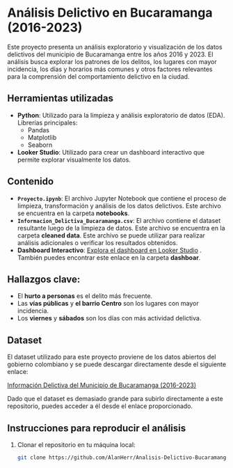 # Análisis Delictivo en Bucaramanga (2016-2023)

Este proyecto presenta un análisis exploratorio y visualización de los datos delictivos del municipio de Bucaramanga entre los años 2016 y 2023. El análisis busca explorar los patrones de los delitos, los lugares con mayor incidencia, los días y horarios más comunes y otros factores relevantes para la comprensión del comportamiento delictivo en la ciudad.

## Herramientas utilizadas
- **Python**: Utilizado para la limpieza y análisis exploratorio de datos (EDA). Librerías principales:
  - Pandas
  - Matplotlib
  - Seaborn
- **Looker Studio**: Utilizado para crear un dashboard interactivo que permite explorar visualmente los datos.

## Contenido
- **`Proyecto.ipynb`**: El archivo Jupyter Notebook que contiene el proceso de limpieza, transformación y análisis de los datos delictivos. Este archivo se encuentra en la carpeta **notebooks**.
- **`Informacion_Delictiva_Bucaramanga.csv`**: El archivo contiene el dataset resultante luego de la limpieza de datos. Este archivo se encuentra en la carpeta **cleaned data**. Este archivo se puede utilizar para realizar análisis adicionales o verificar los resultados obtenidos.
- **Dashboard Interactivo**: [Explora el dashboard en Looker Studio](https://lookerstudio.google.com/reporting/723316c6-a501-4df2-8e08-121dba0b2617) . También puedes encontrar este enlace en la carpeta **dashboar**.

## Hallazgos clave:
- El **hurto a personas** es el delito más frecuente.
- Las **vías públicas** y **el barrio Centro** son los lugares con mayor incidencia.
- Los **viernes** y **sábados** son los días con más actividad delictiva.

## Dataset
El dataset utilizado para este proyecto proviene de los datos abiertos del gobierno colombiano y se puede descargar directamente desde el siguiente enlace:

[Información Delictiva del Municipio de Bucaramanga (2016-2023)](https://www.datos.gov.co/en/Seguridad-y-Defensa/Informaci-n-delictiva-del-municipio-de-Bucaramanga/x46e-abhz/about_data)

Dado que el dataset es demasiado grande para subirlo directamente a este repositorio, puedes acceder a él desde el enlace proporcionado.

## Instrucciones para reproducir el análisis
1. Clonar el repositorio en tu máquina local:
   ```bash
   git clone https://github.com/AlanHerr/Analisis-Delictivo-Bucaramanga.git

